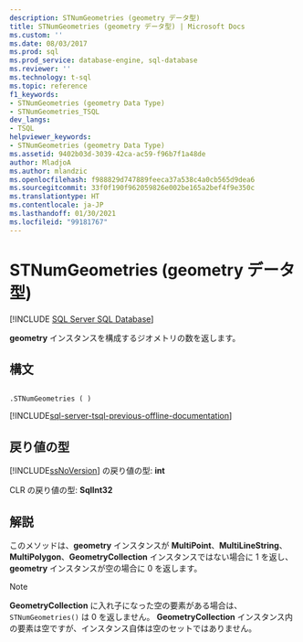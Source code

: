 ```yaml
---
description: STNumGeometries (geometry データ型)
title: STNumGeometries (geometry データ型) | Microsoft Docs
ms.custom: ''
ms.date: 08/03/2017
ms.prod: sql
ms.prod_service: database-engine, sql-database
ms.reviewer: ''
ms.technology: t-sql
ms.topic: reference
f1_keywords:
- STNumGeometries (geometry Data Type)
- STNumGeometries_TSQL
dev_langs:
- TSQL
helpviewer_keywords:
- STNumGeometries (geometry Data Type)
ms.assetid: 9402b03d-3039-42ca-ac59-f96b7f1a48de
author: MladjoA
ms.author: mlandzic
ms.openlocfilehash: f988829d747889feeca37a538c4a0cb565d9dea6
ms.sourcegitcommit: 33f0f190f962059826e002be165a2bef4f9e350c
ms.translationtype: HT
ms.contentlocale: ja-JP
ms.lasthandoff: 01/30/2021
ms.locfileid: "99181767"
---
```

# <a name="stnumgeometries-geometry-data-type"></a>STNumGeometries (geometry データ型)
[!INCLUDE [SQL Server SQL Database](../../includes/applies-to-version/sql-asdb.md)]

**geometry** インスタンスを構成するジオメトリの数を返します。
  
## <a name="syntax"></a>構文  
  
```  
  
.STNumGeometries ( )  
```  
  
[!INCLUDE[sql-server-tsql-previous-offline-documentation](../../includes/sql-server-tsql-previous-offline-documentation.md)]

## <a name="return-types"></a>戻り値の型
 [!INCLUDE[ssNoVersion](../../includes/ssnoversion-md.md)] の戻り値の型: **int**  
  
 CLR の戻り値の型: **SqlInt32**  
  
## <a name="remarks"></a>解説  
 このメソッドは、**geometry** インスタンスが **MultiPoint**、**MultiLineString**、**MultiPolygon**、**GeometryCollection** インスタンスではない場合に 1 を返し、**geometry** インスタンスが空の場合に 0 を返します。  
  
> [!NOTE]  
>  **GeometryCollection** に入れ子になった空の要素がある場合は、`STNumGeometries()` は 0 を返しません。 **GeometryCollection** インスタンス内の要素は空ですが、インスタンス自体は空のセットではありません。  
  
  


